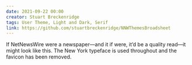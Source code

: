 ```yaml
---
date: 2021-09-22 00:00
creator: Stuart Breckenridge
tags: User Theme, Light and Dark, Serif
link: https://github.com/stuartbreckenridge/NNWThemesBroadsheet
---
```


If NetNewsWire were a newspaper—and it if were, it’d be a quality read—it might look like this.
The New York typeface is used throughout and the favicon has been removed.
